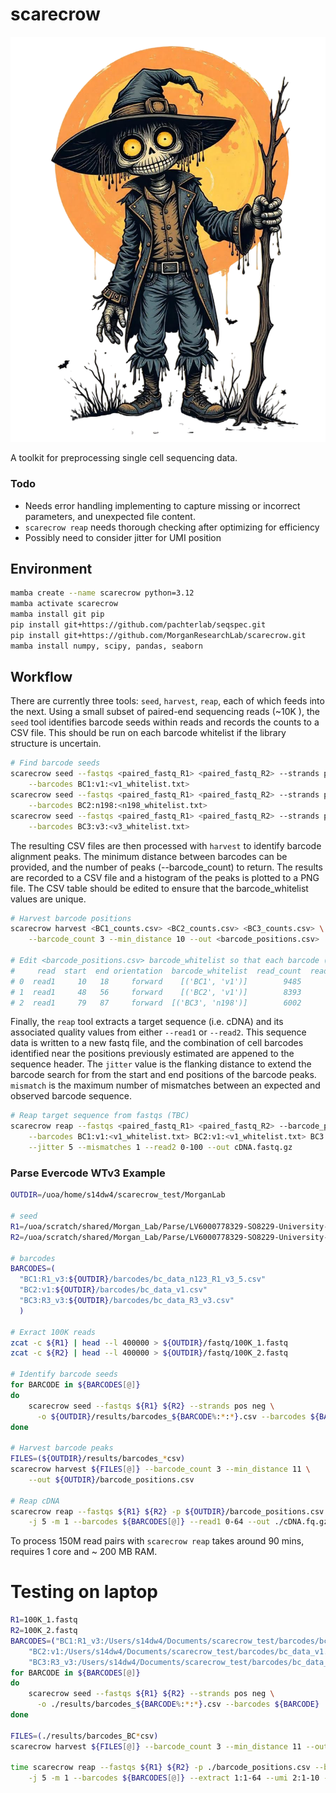 # scarecrow

![scarecrow](img/scarecrow.png)

A toolkit for preprocessing single cell sequencing data.

### Todo

* Needs error handling implementing to capture missing or incorrect parameters, and unexpected file content.
* `scarecrow reap` needs thorough checking after optimizing for efficiency
* Possibly need to consider jitter for UMI position


## Environment
```bash
mamba create --name scarecrow python=3.12
mamba activate scarecrow
mamba install git pip
pip install git+https://github.com/pachterlab/seqspec.git
pip install git+https://github.com/MorganResearchLab/scarecrow.git
mamba install numpy, scipy, pandas, seaborn
```

## Workflow
There are currently three tools: `seed`, `harvest`, `reap`, each of which feeds into the next. Using a small subset of paired-end sequencing reads (~10K ), the `seed` tool identifies barcode seeds within reads and records the counts to a CSV file. This should be run on each barcode whitelist if the library structure is uncertain.

```bash
# Find barcode seeds
scarecrow seed --fastqs <paired_fastq_R1> <paired_fastq_R2> --strands pos neg --out <BC1_counts.csv> \
    --barcodes BC1:v1:<v1_whitelist.txt> 
scarecrow seed --fastqs <paired_fastq_R1> <paired_fastq_R2> --strands pos neg --out <BC2_counts.csv> \
    --barcodes BC2:n198:<n198_whitelist.txt>
scarecrow seed --fastqs <paired_fastq_R1> <paired_fastq_R2> --strands pos neg --out <BC3_counts.csv> \
    --barcodes BC3:v3:<v3_whitelist.txt>
```

The resulting CSV files are then processed with `harvest` to identify barcode alignment peaks. The minimum distance between barcodes can be provided, and the number of peaks (--barcode_count) to return. The results are recorded to a CSV file and a histogram of the peaks is plotted to a PNG file. The CSV table should be edited to ensure that the barcode_whitelist values are unique.

```bash
# Harvest barcode positions 
scarecrow harvest <BC1_counts.csv> <BC2_counts.csv> <BC3_counts.csv> \
    --barcode_count 3 --min_distance 10 --out <barcode_positions.csv>

# Edit <barcode_positions.csv> barcode_whitelist so that each barcode (BC) has a unique name, e.g.:
#     read  start  end orientation  barcode_whitelist  read_count  read_fraction
# 0  read1     10   18     forward    [('BC1', 'v1')]        9485           0.95
# 1  read1     48   56     forward    [('BC2', 'v1')]        8393           0.84
# 2  read1     79   87     forward  [('BC3', 'n198')]        6002           0.60
```

Finally, the `reap` tool extracts a target sequence (i.e. cDNA) and its associated quality values from either `--read1` or `--read2`. This sequence data is written to a new fastq file, and the combination of cell barcodes identified near the positions previously estimated are appened to the sequence header. The `jitter` value is the flanking distance to extend the barcode search for from the start and end positions of the barcode peaks. `mismatch` is the maximum number of mismatches between an expected and observed barcode sequence.

```bash
# Reap target sequence from fastqs (TBC)
scarecrow reap --fastqs <paired_fastq_R1> <paired_fastq_R2> --barcode_positions <barcode_positions.csv> \
    --barcodes BC1:v1:<v1_whitelist.txt> BC2:v1:<v1_whitelist.txt> BC3:n198:<n198_whitelist.txt> \
    --jitter 5 --mismatches 1 --read2 0-100 --out cDNA.fastq.gz
```

### Parse Evercode WTv3 Example
```bash
OUTDIR=/uoa/home/s14dw4/scarecrow_test/MorganLab

# seed
R1=/uoa/scratch/shared/Morgan_Lab/Parse/LV6000778329-SO8229-University-of-Aberdeen-Morgan-Lab-Lib1-2024-12-10_S1_L001_R1_001.fastq.gz
R2=/uoa/scratch/shared/Morgan_Lab/Parse/LV6000778329-SO8229-University-of-Aberdeen-Morgan-Lab-Lib1-2024-12-10_S1_L001_R2_001.fastq.gz

# barcodes
BARCODES=(
  "BC1:R1_v3:${OUTDIR}/barcodes/bc_data_n123_R1_v3_5.csv"
  "BC2:v1:${OUTDIR}/barcodes/bc_data_v1.csv"
  "BC3:R3_v3:${OUTDIR}/barcodes/bc_data_R3_v3.csv"
  )

# Exract 100K reads
zcat -c ${R1} | head --l 400000 > ${OUTDIR}/fastq/100K_1.fastq 
zcat -c ${R2} | head --l 400000 > ${OUTDIR}/fastq/100K_2.fastq 

# Identify barcode seeds
for BARCODE in ${BARCODES[@]}
do
    scarecrow seed --fastqs ${R1} ${R2} --strands pos neg \
      -o ${OUTDIR}/results/barcodes_${BARCODE%:*:*}.csv --barcodes ${BARCODE}
done    

# Harvest barcode peaks
FILES=(${OUTDIR}/results/barcodes_*csv)
scarecrow harvest ${FILES[@]} --barcode_count 3 --min_distance 11 \
    --out ${OUTDIR}/barcode_positions.csv

# Reap cDNA
scarecrow reap --fastqs ${R1} ${R2} -p ${OUTDIR}/barcode_positions.csv \
    -j 5 -m 1 --barcodes ${BARCODES[@]} --read1 0-64 --out ./cDNA.fq.gz  
```

To process 150M read pairs with `scarecrow reap` takes around 90 mins, requires 1 core and ~ 200 MB RAM.



# Testing on laptop
```bash
R1=100K_1.fastq
R2=100K_2.fastq
BARCODES=("BC1:R1_v3:/Users/s14dw4/Documents/scarecrow_test/barcodes/bc_data_n123_R1_v3_5.barcodes"
    "BC2:v1:/Users/s14dw4/Documents/scarecrow_test/barcodes/bc_data_v1.barcodes"
    "BC3:R3_v3:/Users/s14dw4/Documents/scarecrow_test/barcodes/bc_data_R3_v3.barcodes")
for BARCODE in ${BARCODES[@]}
do
    scarecrow seed --fastqs ${R1} ${R2} --strands pos neg \
      -o ./results/barcodes_${BARCODE%:*:*}.csv --barcodes ${BARCODE}
done

FILES=(./results/barcodes_BC*csv)
scarecrow harvest ${FILES[@]} --barcode_count 3 --min_distance 11 --out barcode_positions.csv

time scarecrow reap --fastqs ${R1} ${R2} -p ./barcode_positions.csv --barcode_reverse_order \
    -j 5 -m 1 --barcodes ${BARCODES[@]} --extract 1:1-64 --umi 2:1-10 --out ./cDNA.fq.gz --threads 4 

```
